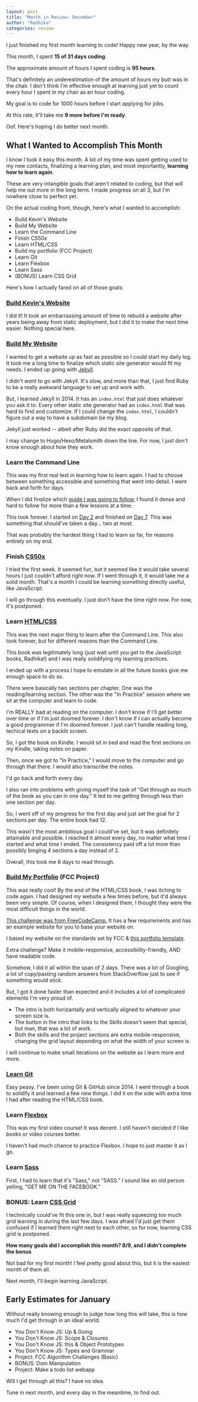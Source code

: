 ```yaml
---
layout: post
title: "Month in Review: December"
author: "Radhika"
categories: review
---
```


I just finished my first month learning to code! Happy new year, by the way.

This month, I spent **15 of 31 days coding**.

The approximate amount of hours I spent coding is **95 hours**.

That's definitely an underestimation of the amount of hours my butt was in the chair. I don't think I'm effective enough at learning just yet to count every hour I spent in my chair as an hour coding. 

My goal is to code for 1000 hours before I start applying for jobs. 

At this rate, it'll take me **9 more before I'm ready**. 

Oof. Here's hoping I do better next month.

## What I Wanted to Accomplish This Month

I know I took it easy this month. A lot of my time was spent getting used to my new contacts, finalizing a learning plan, and most importantly, **learning how to learn again**. 

These are very intangible goals that aren't related to coding, but that will help me out more in the long term. I made progress on all 3, but I'm nowhere close to perfect yet.

On the actual coding front, though, here's what I wanted to accomplish:

* Build Kevin's Website
* Build My Website
* Learn the Command Line
* Finish CS50x
* Learn HTML/CSS
* Build my portfolio (FCC Project)
* Learn Git
* Learn Flexbox
* Learn Sass
* (BONUS) Learn CSS Grid

Here's how I actually fared on all of those goals:

### [Build Kevin's Website](http://kevinacarson.org)

I did it! It took an embarrassing amount of time to rebuild a website after years being away from static deployment, but I did it to make the next time easier. Nothing special here.

### [Build My Website](http://rmorabia.com/log)

I wanted to get a website up as fast as possible so I could start my daily log. It took me a long time to finalize which static site generator would fit my needs. I ended up going with [Jekyll](http://jekyllrb.com).

I didn't *want* to go with Jekyll. It's slow, and more than that, I just find Ruby to be a really awkward language to set up and work with. 

But, I learned Jekyll in 2014. It has an `index.html` that just does whatever you ask it to. Every other static site generator had an `index.html` that was hard to find and customize. If I could change the `index.html`, I couldn't figure out a way to have a subdomain be my blog.

Jekyll just worked -- albeit after Ruby did the exact opposite of that. 

I may change to Hugo/Hexo/Metalsmith down the line. For now, I just don't know enough about how they work.

### Learn the Command Line

This was my first real test in learning how to learn again. I had to choose between something accessible and something that went into detail. I went back and forth for days.

When I did finalize which [guide I was going to follow](https://ryanstutorials.net/linuxtutorial/), I found it dense and hard to follow for more than a few lessons at a time. 

This took forever. I started on [Day 2](http://rmorabia.com/2017/12/10/log) and finished on [Day 7](http://rmorabia.com/2017/12/16/log). This was something that should've taken a day... two at most. 

That was probably the hardest thing I had to learn so far, for reasons entirely on my end.

### Finish [CS50x](https://www.edx.org/course/introduction-computer-science-harvardx-cs50x)

I tried the first week. It seemed fun, but it seemed like it would take several hours I just couldn't afford right now. If I went through it, it would take me a solid month. That's a month I could be learning something directly useful, like JavaScript.

I will go through this eventually. I just don't have the time right now. For now, it's postponed.

### Learn [HTML/CSS](http://learn.shayhowe.com)

This was the next major thing to learn after the Command Line. This also took forever, but for different reasons than the Command Line.

This book was legitimately long (just wait until you get to the JavaScript books, Radhika!) and I was really solidifying my learning practices.

I ended up with a process I hope to emulate in all the future books give me enough space to do so.

There were basically two sections per chapter. One was the reading/learning section. The other was the "In Practice" session where we sit at the computer and learn to code.

I'm REALLY bad at reading on the computer. I don't know if I'll get better over time or if I'm just doomed forever. I don't know if I can actually become a good programmer if I'm doomed forever. I just can't handle reading long, techical texts on a backlit screen.

So, I got the book on Kindle. I would sit in bed and read the first sections on my Kindle, taking notes on paper.

Then, once we got to "In Practice," I would move to the computer and go through that there. I would also transcribe the notes. 

I'd go back and forth every day.

I also ran into problems with giving myself the task of "Get through as much of the book as you can in one day." It led to me getting through less than one section per day.

So, I went off of my progress for the first day and just set the goal for 2 sections per day. The entire book had 12. 

This wasn't the most ambitious goal I could've set, but it was definitely attainable and possible. I reached it almost every day, no matter what time I started and what time I ended. The consistency paid off a lot more than possibly binging 4 sections a day instead of 2. 

Overall, this took me 6 days to read through.

### [Build My Portfolio](http://rmorabia.com) (FCC Project)

This was really cool! By the end of the HTML/CSS book, I was itching to code again. I had designed my website a few times before, but it'd always been very simple. Of course, when I designed them, I thought they were the most difficult things in the world.

[This challenge was from FreeCodeCamp.](https://www.freecodecamp.org/challenges/build-a-personal-portfolio-webpage) It has a few requirements and has an example website for you to base your website on.

I based my website on the standards set by FCC & [this portfolio template](bmorelli25.github.io/portfolio-template/).

Extra challenge? Make it mobile-responsive, accessibility-friendly, AND have readable code.

Somehow, I did it all within the span of 2 days. There was a lot of Googling, a lot of copy/pasting random answers from StackOverflow just to see if something would stick. 

But, I got it done faster than expected and it includes a lot of complicated elements I'm very proud of.

* The intro is both horizantally and vertically aligned to whatever your screen size is.
* The button in the intro that links to the Skills doesn't seem that special, but man, that was a lot of work.
* Both the skills and the project sections are extra mobile-responsive, changing the grid layout depending on what the width of your screen is.

I will continue to make small iterations on the website as I learn more and more.

### [Learn Git](http://gitimmersion.com)

Easy peasy. I've been using Git & GitHub since 2014. I went through a book to solidify it and learned a few new things. I did it on the side with extra time I had after reading the HTML/CSS book. 

### Learn [Flexbox](http://flexbox.io)

This was my first video course! It was decent. I still haven't decided if I like books or video courses better. 

I haven't had much chance to practice Flexbox. I hope to just master it as I go.

### Learn [Sass](http://sass-lang.com/guide)

First, I had to learn that it's "Sass," not "SASS." I sound like an old person yelling, "GET ME ON THE FACEBOOK."

### BONUS: Learn [CSS Grid](https://scrimba.com/g/gR8PTE)

I technically could've fit this one in, but I was really squeezing too much grid learning in during the last few days. I was afraid I'd just get them confused if I learned them right next to each other, so for now, learning CSS grid is postponed.

**How many goals did I accomplish this month? 8/9, and I didn't complete the bonus**

Not bad for my first month! I feel pretty good about this, but it is the easiest month of them all. 

Next month, I'll begin learning JavaScript.

## Early Estimates for January

Without really knowing enough to judge how long this will take, this is how much I'd get through in an ideal world:

* You Don't Know JS: Up & Going
* You Don't Know JS: Scope & Closures
* You Don't Know JS: this & Object Prototypes
* You Don't Know JS: Types and Grammar
* Project: FCC Algorithm Challenges (Basic)
* BONUS: Dom Manipulation
* Project: Make a todo list webapp

Will I get through all this? I have no idea.

Tune in next month, and every day in the meantime, to find out.


